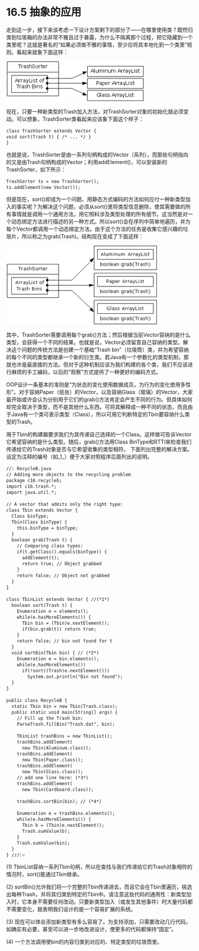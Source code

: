 # 16.5 抽象的应用

走到这一步，接下来该考虑一下设计方案剩下的部分了——在哪里使用类？既然归类到垃圾箱的办法非常不雅且过于暴露，为什么不隔离那个过程，把它隐藏到一个类里呢？这就是著名的“如果必须做不雅的事情，至少应将其本地化到一个类里”规则。看起来就象下面这样：

![](../.gitbook/assets/16-1.gif)

现在，只要一种新类型的Trash加入方法，对TrashSorter对象的初始化就必须变动。可以想象，TrashSorter类看起来应该象下面这个样子：

```text
class TrashSorter extends Vector {
void sort(Trash t) { /* ... */ }
}
```

也就是说，TrashSorter是由一系列句柄构成的Vector（系列），而那些句柄指向的又是由Trash句柄构成的Vector；利用addElement\(\)，可以安装新的TrashSorter，如下所示：

```text
TrashSorter ts = new TrashSorter();
ts.addElement(new Vector());
```

但是现在，sort\(\)却成为一个问题。用静态方式编码的方法如何应付一种新类型加入的事实呢？为解决这个问题，必须从sort\(\)里将类型信息删除，使其需要做的所有事情就是调用一个通用方法，用它照料涉及类型处理的所有细节。这当然是对一个动态绑定方法进行描述的另一种方式。所以sort\(\)会在序列中简单地遍历，并为每个Vector都调用一个动态绑定方法。由于这个方法的任务是收集它感兴趣的垃圾片，所以称之为grab\(Trash\)。结构现在变成了下面这样：

![](../.gitbook/assets/16-2.gif)

其中，TrashSorter需要调用每个grab\(\)方法；然后根据当前Vector容纳的是什么类型，会获得一个不同的结果。也就是说，Vector必须留意自己容纳的类型。解决这个问题的传统方法是创建一个基础“Trash bin”（垃圾筒）类，并为希望容纳的每个不同的类型都继承一个新的衍生类。若Java有一个参数化的类型机制，那就也许是最直接的方法。但对于这种机制应该为我们构建的各个类，我们不应该进行麻烦的手工编码，以后的“观察”方式提供了一种更好的编码方式。

OOP设计一条基本的准则是“为状态的变化使用数据成员，为行为的变化使用多性形”。对于容纳Paper（纸张）的Vector，以及容纳Glass（玻璃）的Vector，大家最开始或许会认为分别用于它们的grab\(\)方法肯定会产生不同的行为。但具体如何却完全取决于类型，而不是其他什么东西。可将其解释成一种不同的状态，而且由于Java有一个类可表示类型（Class），所以可用它判断特定的Tbin要容纳什么类型的Trash。

用于Tbin的构建器要求我们为其传递自己选择的一个Class。这样做可告诉Vector它希望容纳的是什么类型。随后，grab\(\)方法用Class BinType和RTTI来检查我们传递给它的Trash对象是否与它希望收集的类型相符。 下面列出完整的解决方案。设定为注释的编号（如_1_）便于大家对照程序后面列出的说明。

```text
//: RecycleB.java
// Adding more objects to the recycling problem
package c16.recycleb;
import c16.trash.*;
import java.util.*;

// A vector that admits only the right type:
class Tbin extends Vector {
  Class binType;
  Tbin(Class binType) { 
    this.binType = binType; 
  }
  boolean grab(Trash t) {
    // Comparing class types:
    if(t.getClass().equals(binType)) {
      addElement(t);
      return true; // Object grabbed
    }
    return false; // Object not grabbed
  }
}

class TbinList extends Vector { //(*1*)
  boolean sort(Trash t) {
    Enumeration e = elements();
    while(e.hasMoreElements()) {
      Tbin bin = (Tbin)e.nextElement();
      if(bin.grab(t)) return true;
    }
    return false; // bin not found for t
  }
  void sortBin(Tbin bin) { // (*2*)
    Enumeration e = bin.elements();
    while(e.hasMoreElements())
      if(!sort((Trash)e.nextElement()))
        System.out.println("Bin not found");
  }
}

public class RecycleB {
  static Tbin bin = new Tbin(Trash.class);
  public static void main(String[] args) {
    // Fill up the Trash bin:
    ParseTrash.fillBin("Trash.dat", bin);

    TbinList trashBins = new TbinList();
    trashBins.addElement(
      new Tbin(Aluminum.class));
    trashBins.addElement(
      new Tbin(Paper.class));
    trashBins.addElement(
      new Tbin(Glass.class));
    // add one line here: (*3*)
    trashBins.addElement(
      new Tbin(Cardboard.class));

    trashBins.sortBin(bin); // (*4*)

    Enumeration e = trashBins.elements();
    while(e.hasMoreElements()) {
      Tbin b = (Tbin)e.nextElement();
      Trash.sumValue(b);
    }
    Trash.sumValue(bin);
  }
} ///:~
```

\(1\) TbinList容纳一系列Tbin句柄，所以在查找与我们传递给它的Trash对象相符的情况时，sort\(\)能通过Tbin继承。

\(2\) sortBin\(\)允许我们将一个完整的Tbin传递进去，而且它会在Tbin里遍历，挑选出每种Trash，并将其归类到特定的Tbin中。请注意这些代码的通用性：新类型加入时，它本身不需要任何改动。只要新类型加入（或发生其他事件）时大量代码都不需要变化，就表明我们设计的是一个容易扩展的系统。

\(3\) 现在可以体会添加新类型有多么容易了。为支持添加，只需要改动几行代码。如确实有必要，甚至可以进一步地改进设计，使更多的代码都保持“固定”。

\(4\) 一个方法调用使bin的内容归类到对应的、特定类型的垃圾筒里。

